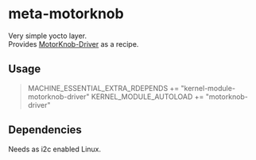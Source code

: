 # meta-motorknob

Very simple yocto layer.  
Provides [MotorKnob-Driver](https://github.com/Lukas-Sturm/MotorKnob-Driver) as a recipe.  

## Usage

> MACHINE_ESSENTIAL_EXTRA_RDEPENDS += "kernel-module-motorknob-driver"
> KERNEL_MODULE_AUTOLOAD += "motorknob-driver"

## Dependencies

Needs as i2c enabled Linux.  